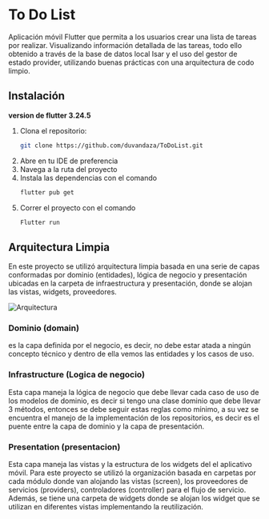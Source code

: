 # To Do List

Aplicación móvil Flutter que permita a los usuarios crear una lista de tareas por realizar.
Visualizando información detallada de las tareas, todo ello obtenido a través de la base de datos local Isar y el uso del gestor de estado provider, utilizando buenas prácticas con una arquitectura de codo limpio.
## Instalación

**version de flutter 3.24.5**

1. Clona el repositorio:
   ```sh
   git clone https://github.com/duvandaza/ToDoList.git
2. Abre en tu IDE de preferencia
3. Navega a la ruta del proyecto
4. Instala las dependencias con el comando
    ```sh
   flutter pub get
5. Correr el proyecto con el comando 
    ```sh
    Flutter run
## Arquitectura Limpia

En este proyecto se utilizó arquitectura limpia basada en una serie de capas conformadas por dominio (entidades), lógica de negocio y presentación ubicadas en la carpeta de infraestructura y presentación, donde se alojan las vistas, widgets, proveedores.

![Arquitectura](assets/arquitectura.png)

### Dominio (domain)
es la capa definida por el negocio, es decir, no debe estar atada a ningún concepto técnico y dentro de ella vemos las entidades y los casos de uso.

### Infrastructure (Logica de negocio)
Esta capa maneja la lógica de negocio que debe llevar cada caso de uso de los modelos de dominio, es decir si tengo una clase dominio que debe llevar 3 métodos, entonces se debe seguir estas reglas como mínimo, a su vez se encuentra el manejo de la implementación de los repositorios, es decir es el puente entre la capa de dominio y la capa de presentación.

### Presentation (presentacion)
Esta capa maneja las vistas y la estructura de los widgets del el aplicativo móvil. Para este proyecto se utilizó la organización basada en carpetas por cada módulo donde van alojando las vistas (screen), los proveedores de servicios (providers), controladores (controller) para el flujo de servicio. Además, se tiene una carpeta de widgets donde se alojan los widget que se utilizan en diferentes vistas implementando la reutilización.


